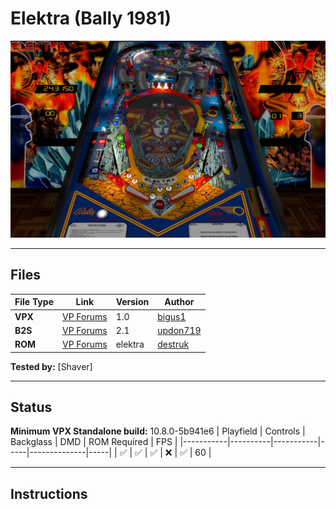 # Elektra (Bally 1981)

![Table Preview](../../images/vpx-elektrabigus-preview.jpg)

---

## Files
| File Type | Link | Version | Author | 
|-----------|--------|----------|--------------|
| **VPX** | [VP Forums](https://www.vpforums.org/index.php?app=downloads&showfile=16477) | 1.0 | [bigus1](https://www.vpforums.org/index.php?showuser=107629) |
| **B2S** | [VP Forums](https://www.vpforums.org/index.php?app=downloads&showfile=11881) | 2.1 | [updon719](https://www.vpforums.org/index.php?showuser=103219) |
| **ROM** | [VP Forums](https://www.vpforums.org/index.php?app=downloads&showfile=657) | elektra | [destruk](https://www.vpforums.org/index.php?showuser=5) |

**Tested by:** [Shaver]

---

## Status 
**Minimum VPX Standalone build:** 10.8.0-5b941e6
| Playfield | Controls | Backglass | DMD | ROM Required | FPS | 
|-----------|----------|-----------|-----|--------------|-----|
| :white_check_mark: | :white_check_mark: | :white_check_mark: | :x: | :white_check_mark: | 60 |

---

## Instructions
